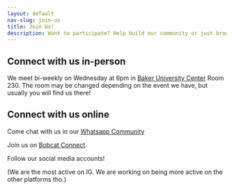 ```yaml
---
layout: default
nav-slug: join-us
title: Join Us!
description: Want to participate? Help build our community or just browsing around
---
```


## Connect with us in-person

We meet bi-weekly on Wednesday at 6pm in [Baker University Center](https://maps.app.goo.gl/YmD6boBLSczFRMKK8) Room 230.
The room may be changed depending on the event we have, but usually you will find us there!

## Connect with us online

Come chat with us in our [Whatsapp Community](https://chat.whatsapp.com/FbxYTP7OQQ5GYd3T5TzSy1)  

Join us on [Bobcat Connect](https://ohio.campuslabs.com/engage/actioncenter/organization/thai-student-association).  

Follow our social media accounts!

<a href="https://www.instagram.com/itstsaou/" target="_blank" class="p-2 mr-2"><i class="fa-brands fa-instagram fa-4x"></i></a>
<a href="https://www.threads.net/@itstsaou" target="_blank" class="p-2 mr-2"><i class="fa-brands fa-threads fa-4x"></i></a>
<a href="https://twitter.com/itstsaou" target="_blank" class="p-2 mr-2"><i class="fa-brands fa-x-twitter fa-4x"></i></a>
<!--<a href="https://www.facebook.com/groups/itstsaou/" target="_blank" class="p-2 mr-2"><i class="fa-brands fa-facebook fa-4x"></i></a>-->

(We are the most active on IG. We are working on being more active on the other platforms tho.)
